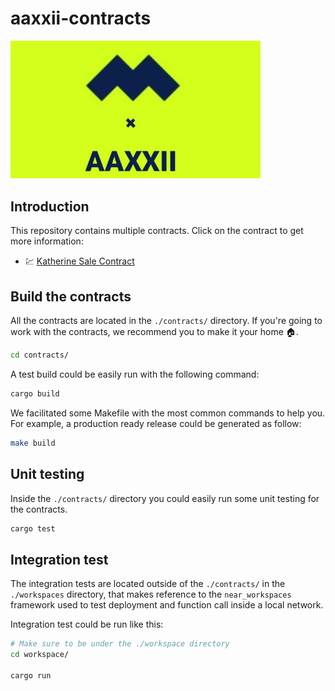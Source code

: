 # aaxxii-contracts

<img src="media/mp-aaxxii.png" width="400">

## Introduction

This repository contains multiple contracts. Click on the contract to get more information:

- 💹 [Katherine Sale Contract](contracts/katherine-sale-contract/README.md)


## Build the contracts

All the contracts are located in the `./contracts/` directory. If you're going to work with the contracts, we recommend you to make it your home 🏠.

```sh
cd contracts/
```

A test build could be easily run with the following command:

```sh
cargo build
```

We facilitated some Makefile with the most common commands to help you. For example, a production ready release could be generated as follow:

```sh
make build
```

## Unit testing

Inside the `./contracts/` directory you could easily run some unit testing for the contracts.

```sh
cargo test
```

## Integration test

The integration tests are located outside of the `./contracts/` in the `./workspaces` directory, that makes reference to the `near_workspaces` framework used to test deployment and function call inside a local network.

Integration test could be run like this:

```sh
# Make sure to be under the ./workspace directory
cd workspace/

cargo run
```
